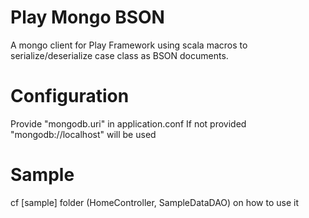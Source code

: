 Play Mongo BSON
=================================

A mongo client for Play Framework using scala macros to serialize/deserialize 
case class as BSON documents.

Configuration
===========

Provide "mongodb.uri" in application.conf
If not provided "mongodb://localhost" will be used

Sample
==========

cf [sample] folder (HomeController, SampleDataDAO) on how to use it